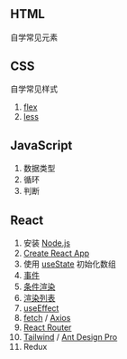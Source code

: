 #

## HTML

自学常见元素

## CSS

自学常见样式

1. [flex](https://developer.mozilla.org/zh-CN/docs/Web/CSS/flex)
1. [less](https://lesscss.org/)

## JavaScript

1. 数据类型
1. 循环
1. 判断

## React

1. 安装 [Node.js](https://nodejs.org)
1. [Create React App](https://create-react-app.dev)
1. 使用 [useState](https://reactjs.org/docs/hooks-state.html) 初始化数组
1. [事件](https://reactjs.org/docs/handling-events.html)
1. [条件渲染](https://reactjs.org/docs/conditional-rendering.html)
1. [渲染列表](https://reactjs.org/docs/lists-and-keys.html)
1. [useEffect](https://reactjs.org/docs/hooks-effect.html)
1. [fetch](https://developer.mozilla.org/zh-CN/docs/Web/API/Fetch_API/Using_Fetch) / [Axios](https://axios-http.com/)
1. [React Router](https://v5.reactrouter.com/web/guides/quick-start)
1. [Tailwind](https://tailwindcss.com/docs/installation) / [Ant Design Pro](https://pro.ant.design/)
1. Redux

